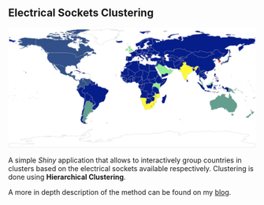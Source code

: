 ## Electrical Sockets Clustering

![](world.png "World Map")

A simple *Shiny* application that allows to interactively group countries in clusters based on the electrical sockets available respectively. Clustering is done using **Hierarchical Clustering**.

A more in depth description of the method can be found on my [blog](https://cosminsanda.com/posts/hierarchical-clustering-of-electrical-sockets/).
